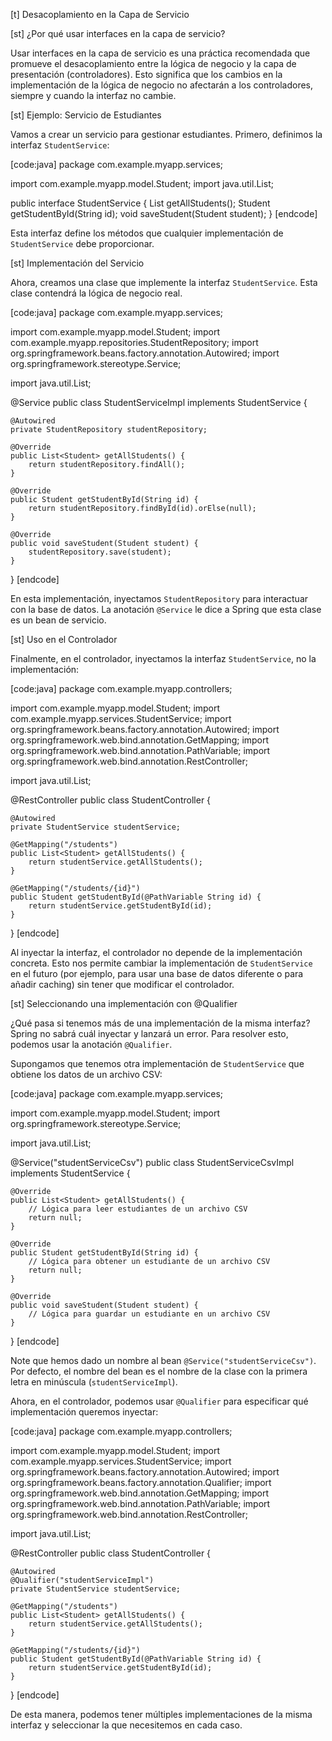 [t] Desacoplamiento en la Capa de Servicio

[st] ¿Por qué usar interfaces en la capa de servicio?

Usar interfaces en la capa de servicio es una práctica recomendada que promueve el desacoplamiento entre la lógica de negocio y la capa de presentación (controladores). Esto significa que los cambios en la implementación de la lógica de negocio no afectarán a los controladores, siempre y cuando la interfaz no cambie.

[st] Ejemplo: Servicio de Estudiantes

Vamos a crear un servicio para gestionar estudiantes. Primero, definimos la interfaz `StudentService`:

[code:java]
package com.example.myapp.services;

import com.example.myapp.model.Student;
import java.util.List;

public interface StudentService {
    List<Student> getAllStudents();
    Student getStudentById(String id);
    void saveStudent(Student student);
}
[endcode]

Esta interfaz define los métodos que cualquier implementación de `StudentService` debe proporcionar.

[st] Implementación del Servicio

Ahora, creamos una clase que implemente la interfaz `StudentService`. Esta clase contendrá la lógica de negocio real.

[code:java]
package com.example.myapp.services;

import com.example.myapp.model.Student;
import com.example.myapp.repositories.StudentRepository;
import org.springframework.beans.factory.annotation.Autowired;
import org.springframework.stereotype.Service;

import java.util.List;

@Service
public class StudentServiceImpl implements StudentService {

    @Autowired
    private StudentRepository studentRepository;

    @Override
    public List<Student> getAllStudents() {
        return studentRepository.findAll();
    }

    @Override
    public Student getStudentById(String id) {
        return studentRepository.findById(id).orElse(null);
    }

    @Override
    public void saveStudent(Student student) {
        studentRepository.save(student);
    }
}
[endcode]

En esta implementación, inyectamos `StudentRepository` para interactuar con la base de datos. La anotación `@Service` le dice a Spring que esta clase es un bean de servicio.

[st] Uso en el Controlador

Finalmente, en el controlador, inyectamos la interfaz `StudentService`, no la implementación:

[code:java]
package com.example.myapp.controllers;

import com.example.myapp.model.Student;
import com.example.myapp.services.StudentService;
import org.springframework.beans.factory.annotation.Autowired;
import org.springframework.web.bind.annotation.GetMapping;
import org.springframework.web.bind.annotation.PathVariable;
import org.springframework.web.bind.annotation.RestController;

import java.util.List;

@RestController
public class StudentController {

    @Autowired
    private StudentService studentService;

    @GetMapping("/students")
    public List<Student> getAllStudents() {
        return studentService.getAllStudents();
    }

    @GetMapping("/students/{id}")
    public Student getStudentById(@PathVariable String id) {
        return studentService.getStudentById(id);
    }
}
[endcode]

Al inyectar la interfaz, el controlador no depende de la implementación concreta. Esto nos permite cambiar la implementación de `StudentService` en el futuro (por ejemplo, para usar una base de datos diferente o para añadir caching) sin tener que modificar el controlador.

[st] Seleccionando una implementación con @Qualifier

¿Qué pasa si tenemos más de una implementación de la misma interfaz? Spring no sabrá cuál inyectar y lanzará un error. Para resolver esto, podemos usar la anotación `@Qualifier`.

Supongamos que tenemos otra implementación de `StudentService` que obtiene los datos de un archivo CSV:

[code:java]
package com.example.myapp.services;

import com.example.myapp.model.Student;
import org.springframework.stereotype.Service;

import java.util.List;

@Service("studentServiceCsv")
public class StudentServiceCsvImpl implements StudentService {

    @Override
    public List<Student> getAllStudents() {
        // Lógica para leer estudiantes de un archivo CSV
        return null;
    }

    @Override
    public Student getStudentById(String id) {
        // Lógica para obtener un estudiante de un archivo CSV
        return null;
    }

    @Override
    public void saveStudent(Student student) {
        // Lógica para guardar un estudiante en un archivo CSV
    }
}
[endcode]

Note que hemos dado un nombre al bean `@Service("studentServiceCsv")`. Por defecto, el nombre del bean es el nombre de la clase con la primera letra en minúscula (`studentServiceImpl`).

Ahora, en el controlador, podemos usar `@Qualifier` para especificar qué implementación queremos inyectar:

[code:java]
package com.example.myapp.controllers;

import com.example.myapp.model.Student;
import com.example.myapp.services.StudentService;
import org.springframework.beans.factory.annotation.Autowired;
import org.springframework.beans.factory.annotation.Qualifier;
import org.springframework.web.bind.annotation.GetMapping;
import org.springframework.web.bind.annotation.PathVariable;
import org.springframework.web.bind.annotation.RestController;

import java.util.List;

@RestController
public class StudentController {

    @Autowired
    @Qualifier("studentServiceImpl")
    private StudentService studentService;

    @GetMapping("/students")
    public List<Student> getAllStudents() {
        return studentService.getAllStudents();
    }

    @GetMapping("/students/{id}")
    public Student getStudentById(@PathVariable String id) {
        return studentService.getStudentById(id);
    }
}
[endcode]

De esta manera, podemos tener múltiples implementaciones de la misma interfaz y seleccionar la que necesitemos en cada caso.